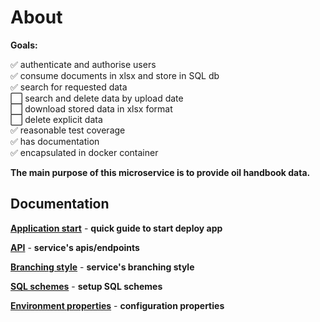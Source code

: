 # About    
__Goals:__
    
:white_check_mark: authenticate and authorise users   
:white_check_mark: consume documents in xlsx and store in SQL db       
:white_check_mark: search for requested data     
:white_large_square: search and delete data by upload date      
:white_large_square: download stored data in xlsx format      
:white_large_square: delete explicit data        
:white_check_mark: reasonable test coverage     
:white_check_mark: has documentation         
:white_check_mark: encapsulated in docker container
      
__The main purpose of this microservice is to provide oil handbook data.__

## Documentation    
__[Application start](https://github.com/ArtemGet/oil_service/tree/master/src/main/java/com/artemget/oil_service/docs/start/start.md)__ - __quick guide to start deploy app__

__[API](https://github.com/ArtemGet/oil_service/blob/master/src/main/java/com/artemget/oil_service/docs/api/api_main.md)__ - __service's apis/endpoints__

__[Branching style](https://github.com/ArtemGet/oil_service/blob/master/src/main/java/com/artemget/oil_service/docs/code_style/development_style.md)__ - __service's branching style__

__[SQL schemes](https://github.com/ArtemGet/oil_service/blob/master/src/main/java/com/artemget/oil_service/docs/sql/schemes.md)__ - __setup SQL schemes__

__[Environment properties](https://github.com/ArtemGet/oil_service/tree/master/src/main/java/com/artemget/oil_service/docs/variables/env_properties.md)__ - __configuration properties__

